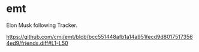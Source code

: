 # emt
Elon Musk following Tracker.

https://github.com/cmj/emt/blob/bcc551448afb1a14a951fecd9d80175173564ed9/friends.diff#L1-L50
